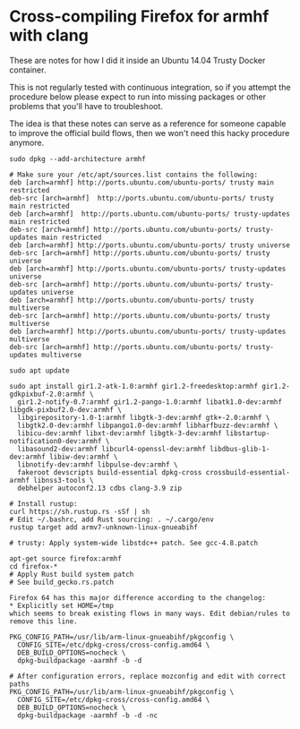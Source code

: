 # Cross-compiling Firefox for armhf with clang

These are notes for how I did it inside an Ubuntu 14.04 Trusty Docker container.

This is not regularly tested with continuous integration, so if you attempt
the procedure below please expect to run into missing packages or other problems
that you'll have to troubleshoot.

The idea is that these notes can serve as a reference for someone capable to
improve the official build flows, then we won't need this hacky procedure
anymore.

    sudo dpkg --add-architecture armhf

    # Make sure your /etc/apt/sources.list contains the following:
    deb [arch=armhf] http://ports.ubuntu.com/ubuntu-ports/ trusty main restricted
    deb-src [arch=armhf]  http://ports.ubuntu.com/ubuntu-ports/ trusty main restricted
    deb [arch=armhf]  http://ports.ubuntu.com/ubuntu-ports/ trusty-updates main restricted
    deb-src [arch=armhf] http://ports.ubuntu.com/ubuntu-ports/ trusty-updates main restricted
    deb [arch=armhf] http://ports.ubuntu.com/ubuntu-ports/ trusty universe
    deb-src [arch=armhf] http://ports.ubuntu.com/ubuntu-ports/ trusty universe
    deb [arch=armhf] http://ports.ubuntu.com/ubuntu-ports/ trusty-updates universe
    deb-src [arch=armhf] http://ports.ubuntu.com/ubuntu-ports/ trusty-updates universe
    deb [arch=armhf] http://ports.ubuntu.com/ubuntu-ports/ trusty multiverse
    deb-src [arch=armhf] http://ports.ubuntu.com/ubuntu-ports/ trusty multiverse
    deb [arch=armhf] http://ports.ubuntu.com/ubuntu-ports/ trusty-updates multiverse
    deb-src [arch=armhf] http://ports.ubuntu.com/ubuntu-ports/ trusty-updates multiverse

    sudo apt update

    sudo apt install gir1.2-atk-1.0:armhf gir1.2-freedesktop:armhf gir1.2-gdkpixbuf-2.0:armhf \
      gir1.2-notify-0.7:armhf gir1.2-pango-1.0:armhf libatk1.0-dev:armhf libgdk-pixbuf2.0-dev:armhf \
      libgirepository-1.0-1:armhf libgtk-3-dev:armhf gtk+-2.0:armhf \
      libgtk2.0-dev:armhf libpango1.0-dev:armhf libharfbuzz-dev:armhf \
      libicu-dev:armhf libxt-dev:armhf libgtk-3-dev:armhf libstartup-notification0-dev:armhf \
      libasound2-dev:armhf libcurl4-openssl-dev:armhf libdbus-glib-1-dev:armhf libiw-dev:armhf \
      libnotify-dev:armhf libpulse-dev:armhf \
      fakeroot devscripts build-essential dpkg-cross crossbuild-essential-armhf libnss3-tools \
      debhelper autoconf2.13 cdbs clang-3.9 zip

    # Install rustup:
    curl https://sh.rustup.rs -sSf | sh
    # Edit ~/.bashrc, add Rust sourcing: . ~/.cargo/env
    rustup target add armv7-unknown-linux-gnueabihf

    # trusty: Apply system-wide libstdc++ patch. See gcc-4.8.patch

    apt-get source firefox:armhf
    cd firefox-*
    # Apply Rust build system patch
    # See build_gecko.rs.patch

    Firefox 64 has this major difference according to the changelog:
    * Explicitly set HOME=/tmp
    which seems to break existing flows in many ways. Edit debian/rules to remove this line.

    PKG_CONFIG_PATH=/usr/lib/arm-linux-gnueabihf/pkgconfig \
      CONFIG_SITE=/etc/dpkg-cross/cross-config.amd64 \
      DEB_BUILD_OPTIONS=nocheck \
      dpkg-buildpackage -aarmhf -b -d

    # After configuration errors, replace mozconfig and edit with correct paths
    PKG_CONFIG_PATH=/usr/lib/arm-linux-gnueabihf/pkgconfig \
      CONFIG_SITE=/etc/dpkg-cross/cross-config.amd64 \
      DEB_BUILD_OPTIONS=nocheck \
      dpkg-buildpackage -aarmhf -b -d -nc
